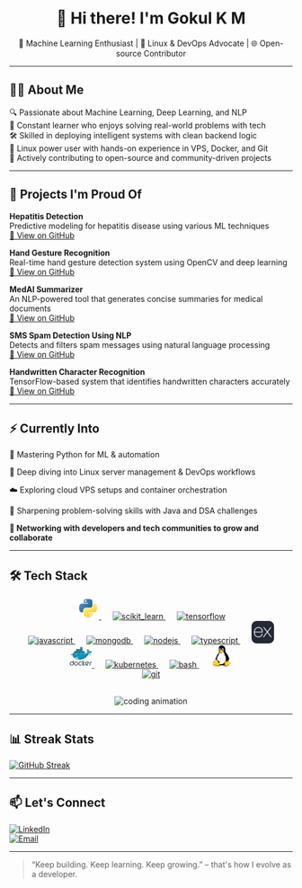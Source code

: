 <div align="center">

# 👋 Hi there! I'm Gokul K M

🤖 Machine Learning Enthusiast | 🐧 Linux & DevOps Advocate | 🌐 Open-source Contributor  

</div>

---

## 👨‍💻 About Me

🔍 Passionate about Machine Learning, Deep Learning, and NLP  
🧠 Constant learner who enjoys solving real-world problems with tech  
🛠️ Skilled in deploying intelligent systems with clean backend logic  
🐧 Linux power user with hands-on experience in VPS, Docker, and Git  
🌱 Actively contributing to open-source and community-driven projects

---

## 🧩 Projects I'm Proud Of

**Hepatitis Detection**  
Predictive modeling for hepatitis disease using various ML techniques  
[🔗 View on GitHub](https://github.com/gokulkm6/Hepatitis-Detection)

**Hand Gesture Recognition**  
Real-time hand gesture detection system using OpenCV and deep learning  
[🔗 View on GitHub](https://github.com/gokulkm6/Hand-Gesture-Recognition)

**MedAI Summarizer**  
An NLP-powered tool that generates concise summaries for medical documents  
[🔗 View on GitHub](https://github.com/gokulkm6/MedAI-Summarizer)

**SMS Spam Detection Using NLP**  
Detects and filters spam messages using natural language processing  
[🔗 View on GitHub](https://github.com/gokulkm6/SMS_SPAM_DETECTION_USING_NLP)

**Handwritten Character Recognition**  
TensorFlow-based system that identifies handwritten characters accurately  
[🔗 View on GitHub](https://github.com/gokulkm6/HandWrittenCharacterRecognition-TensorFlow)

---

## ⚡ Currently Into

🐍 Mastering Python for ML & automation

🐧 Deep diving into Linux server management & DevOps workflows

☁️ Exploring cloud VPS setups and container orchestration

🧩 Sharpening problem-solving skills with Java and DSA challenges

**🤝 Networking with developers and tech communities to grow and collaborate**

---

## 🛠️ Tech Stack

<div align="center">

<a href="https://www.python.org" target="_blank" style="margin:10px;">
  <img height="40" src="https://raw.githubusercontent.com/devicons/devicon/master/icons/python/python-original.svg" alt="python" />
</a>

<a href="https://scikit-learn.org/" target="_blank" style="margin:10px;">
  <img height="40" src="https://upload.wikimedia.org/wikipedia/commons/0/05/Scikit_learn_logo_small.svg" alt="scikit_learn" />
</a>

<a href="https://www.tensorflow.org/" target="_blank" style="margin:10px;">
  <img height="40" src="https://www.vectorlogo.zone/logos/tensorflow/tensorflow-icon.svg" alt="tensorflow" />
</a>

<br />

<a href="https://developer.mozilla.org/en-US/docs/Web/JavaScript" target="_blank" style="margin:10px;">
  <img height="40" src="https://cdn.jsdelivr.net/gh/devicons/devicon/icons/javascript/javascript-original.svg" alt="javascript" />
</a>

<a href="https://www.mongodb.com/" target="_blank" style="margin:10px;">
  <img height="40" src="https://cdn.jsdelivr.net/gh/devicons/devicon/icons/mongodb/mongodb-original.svg" alt="mongodb" />
</a>

<a href="https://nodejs.org/" target="_blank" style="margin:10px;">
  <img height="40" src="https://cdn.jsdelivr.net/gh/devicons/devicon/icons/nodejs/nodejs-original.svg" alt="nodejs" />
</a>

<a href="https://www.typescriptlang.org/" target="_blank" style="margin:10px;">
  <img height="40" src="https://cdn.jsdelivr.net/gh/devicons/devicon/icons/typescript/typescript-original.svg" alt="typescript" />
</a>

<a href="https://expressjs.com/" target="_blank" style="margin:10px;">
  <img height="40" src="https://raw.githubusercontent.com/tandpfun/skill-icons/main/icons/ExpressJS-Dark.svg" alt="express" />
</a>

<br />

<a href="https://www.docker.com/" target="_blank" style="margin:10px;">
  <img height="40" src="https://raw.githubusercontent.com/devicons/devicon/master/icons/docker/docker-original-wordmark.svg" alt="docker" />
</a>

<a href="https://kubernetes.io/" target="_blank" style="margin:10px;">
  <img height="40" src="https://www.vectorlogo.zone/logos/kubernetes/kubernetes-icon.svg" alt="kubernetes" />
</a>

<a href="https://www.gnu.org/software/bash/" target="_blank" style="margin:10px;">
  <img height="40" src="https://www.vectorlogo.zone/logos/gnu_bash/gnu_bash-icon.svg" alt="bash" />
</a>

<a href="https://www.linux.org/" target="_blank" style="margin:10px;">
  <img height="40" src="https://raw.githubusercontent.com/devicons/devicon/master/icons/linux/linux-original.svg" alt="linux" />
</a>

<br />

<a href="https://git-scm.com/" target="_blank" style="margin:10px;">
  <img height="40" src="https://cdn.jsdelivr.net/gh/devicons/devicon/icons/git/git-original.svg" alt="git" />
</a>

</div>

<br />

<p align="center">
  <img src="https://user-images.githubusercontent.com/73097560/115834477-dbab4500-a447-11eb-908a-139a6edaec5c.gif" alt="coding animation" />
</p>


---

## 📊 Streak Stats

[![GitHub Streak](https://streak-stats.demolab.com?user=gokulkm6&theme=dark&hide_border=false)](https://git.io/streak-stats)

---

## 📫 Let's Connect

[![LinkedIn](https://img.shields.io/badge/LinkedIn-blue?logo=linkedin&logoColor=white)](https://www.linkedin.com/in/gokul-km-602056253/)  
[![Email](https://img.shields.io/badge/Email-red?logo=gmail&logoColor=white)](mailto:gokulkm025@gmail.com)

---

> “Keep building. Keep learning. Keep growing.” – that's how I evolve as a developer.
